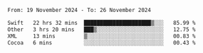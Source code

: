 
<!--START_SECTION:waka-->

```txt
From: 19 November 2024 - To: 26 November 2024

Swift   22 hrs 32 mins  █████████████████████▒░░░   85.99 %
Other   3 hrs 20 mins   ███▒░░░░░░░░░░░░░░░░░░░░░   12.75 %
XML     13 mins         ▒░░░░░░░░░░░░░░░░░░░░░░░░   00.83 %
Cocoa   6 mins          ░░░░░░░░░░░░░░░░░░░░░░░░░   00.43 %
```

<!--END_SECTION:waka-->

